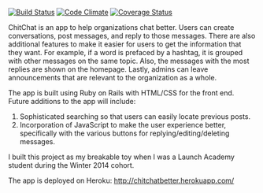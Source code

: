[![Build Status](https://travis-ci.org/dotthespeck/breakable_toy.svg?branch=master)](https://travis-ci.org/dotthespeck/breakable_toy)
[![Code Climate](https://codeclimate.com/github/dotthespeck/breakable_toy.png)](https://codeclimate.com/github/dotthespeck/breakable_toy)
[![Coverage Status](https://coveralls.io/repos/dotthespeck/breakable_toy/badge.png)](https://coveralls.io/r/dotthespeck/breakable_toy)

ChitChat is an app to help organizations chat better. Users can create conversations, post messages, and reply to those messages. There are also additional features to make it easier for users to get the information that they want. For example, if a word is prefaced by a hashtag, it is grouped with other messages on the same topic. Also, the messages with the most replies are shown on the homepage. Lastly, admins can leave announcements that are relevant to the organization as a whole.

The app is built using Ruby on Rails with HTML/CSS for the front end. Future additions to the app will include:

1) Sophisticated searching so that users can easily locate previous posts.
2) Incorporation of JavaScript to make the user experience better, specifically with the various buttons for replying/editing/deleting messages.

I built this project as my breakable toy when I was a Launch Academy student during the Winter 2014 cohort.

The app is deployed on Heroku: http://chitchatbetter.herokuapp.com/
